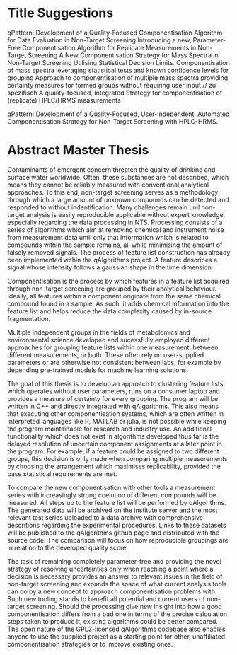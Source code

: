 # Title Suggestions
qPattern:
Development of a Quality-Focused Componentisation Algorithm for Data Evaluation in Non-Target Screening
Introducing a new, Parameter-Free Componentisation Algorithm for Replicate Measurements in Non-Target Screening
A New Componentisation Strategy for Mass Spectra in Non-Target Screening Utilising Statistical Decision Limits.
Componentisation of mass spectra leveraging statistical tests and known confidence levels for grouping
Approach to componentisation of multiple mass spectra providing certainty measures for formed groups without requiring user input // zu spezifisch
A quality-focused, Integrated Strategy for componentisation of (replicate) HPLC/HRMS measurements

qPattern: Development of a Quality-Focused, User-Independent, Automated Componentisation Strategy for Non-Target Screening with HPLC-HRMS.

# Abstract Master Thesis

Contaminants of emergent concern threaten the quality of drinking and surface water worldwide.
Often, these substances are not described, which means they cannot be reliably measured 
with conventional analytical approaches. To this end, non-target screening
serves as a methodology through which a large amount of unknown compounds can 
be detected and responded to without indentification. Many challenges remain unil
non-target analysis is easily reproducible applicable without expert knowledge, 
especially regarding the data processing in NTS. Processing consists of a series of algorithms
which aim at removing chemical and instrument noise from measurement data until
only that information which is related to compounds within the sample remains, all while
minimising the amount of falsely removed signals. The process of feature list construction
has already been implemented within the qAlgorithms project. A feature describes
a signal whose intensity follows a gaussian shape in the time dimension.

Componentisation is the process by which features in a feature list acquired
through non-target screening are grouped by their analytical behaviour.
Ideally, all features within a component originate from the same
chemical compound found in a sample. As such, it adds chemical information
into the feature list and helps reduce the data complexity caused by in-source fragmentation.

Multiple independent groups in the fields of metabolomics and environmental science 
developed and sucessfully employed different approaches for grouping feature 
lists within one measurement, between different measurements, or both. These often
rely on user-supplied parameters or are otherwise not consistent between labs,
for example by depending pre-trained models for machine learning solutions.

The goal of this thesis is to develop an approach to clustering feature 
lists which operates without user parameters, runs on a consumer laptop 
and provides a measure of certainty for every grouping.
The program will be written in C++ and directly integrated with qAlgorithms.
This also means that executing other componentisation systems, which are often 
written in interpreted languages like R, MATLAB or julia, is not possible while 
keeping the program maintainable for research and industry use. An additional
functionality which does not exist in algorithms developed thus far is the delayed
resolution of uncertain component assignments at a later point in the program.
For example, if a feature could be assigned to two different groups, this decision
is only made when comparing multiple measurements by choosing the arrangement which
maximises replicability, provided the base statistical requirements are met.

To compare the new componentisation with other tools a measurement series with
increasingly strong coelution of different compounds will be measured. All steps up to
the feature list will be performed by qAlgorithms. The generated
data will be archived on the institute server and the most relevant test series uploaded
to a data archive with comprehensive descritions regarding the experimental procedures.
Links to these datasets will be published to the qAlgorithms github page and distributed 
with the source code. The comparison will focus on how reproducible groupings are in
relation to the developed quality score.

The task of remaining completely parameter-free and providing the novel strategy
of resolving uncertainties only when reaching a point where a decision is necessary
provides an answer to relevant issues in the field of non-target screening and
expands the space of what current analysis tools can do by a new concept to 
approach componentisation problems with. Such new tooling stands to benefit
all potential and current users of non-target screening. Should the processing
give new insight into how a good componentisation differs from a bad one in terms of
the precise calculation steps taken to produce it, existing algorithms could be
better compared. The open nature of the GPL3-licensed qAlgorithms codebase also 
enables anyone to use the supplied project as a starting point for other,
unaffiliated componentisation strategies or to improve existing ones.

